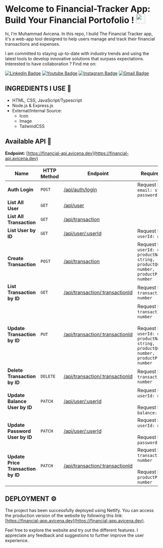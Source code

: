 <!-- ![header](assets/image.png)
![donation](assets/donation.png) -->

<h1 align="left">Welcome to Financial-Tracker App: Build Your Financial Portofolio ! <img src="https://raw.githubusercontent.com/muhammad-avicena/profile/master/wave.gif" width="30px" height="30px" /> </h1>

hi, I'm Muhammad Avicena. In this repo, I build The Financial Tracker app, it's a web-app tool designed to help users manage and track their financial transactions and expenses.

I am committed to staying up-to-date with industry trends and using the latest tools to develop innovative solutions that surpass expectations.
Interested to have collaboration ? Find me on:

[![Linkedin Badge](https://img.shields.io/badge/-Muhammad_Avicena-blue?style=flat-square&logo=Linkedin&logoColor=white)](https://www.linkedin.com/in/muhammad-avicena/)
[![Youtube Badge](https://img.shields.io/badge/-Muhammad_Avicena-darkred?style=flat-square&logo=youtube&logoColor=white)](https://www.youtube.com/@MuhammadAvicena)
[![Instagram Badge](https://img.shields.io/badge/-ryuhideaki.dev-purple?style=flat-square&logo=instagram&logoColor=white)](https://www.instagram.com/ryuhideaki.dev/)
[![Gmail Badge](https://img.shields.io/badge/-cenarahmant.dev@gmail.com-c14438?style=flat-square&logo=Gmail&logoColor=white)](mailto:cenarahmant.dev@gmail.com)

## INGREDIENTS I USE 📜
- HTML, CSS, JavaScript/Typescript
- Node.js & Express.js
- External/Internal Source: 
  - Icon
  - Image
  - TailwindCSS

## Available API 📰

**Endpoint:** [https://financial-api.avicena.dev](https://financial-api.avicena.dev)
 
| Name  | HTTP Method | Endpoint | Requirements
| ----------- | ----------- | ----------- | ----------- |
| **Auth Login** | `POST` | [/api/auth/login](https://financial-api.avicena.dev/api/auth/login) | Request Body: `email: string, password: string`
| **List All User** | `GET` | [/api/user](https://financial-api.avicena.dev/api/user)
| **List All Transaction** | `GET` | [/api/transaction](https://financial-api.avicena.dev/api/transaction)
| **List User by ID** | `GET` | [/api/user/:userId](https://financial-api.avicena.dev/api/user/1) | Request Params: `userId: number`
| **Create Transaction** | `POST` | [/api/transaction](https://financial-api.avicena.dev/api/transaction) | Request Body: `userId: number, productName: string, productQuantity: number, productPrice: number`
| **List Transaction by ID** | `GET` | [/api/transaction/:transactionId](https://financial-api.avicena.dev/api/transaction/1) | Request Params: `transactionId: number`
| **Update Transaction by ID** | `PUT` | [/api/transaction/:transactionId](https://financial-api.avicena.dev/api/transaction/1) | Request Params: `transactionId: number` <br> <br>Request Body: `userId: number, productName: string, productQuantity: number, productPrice: number`
| **Delete Transaction by ID** | `DELETE` | [/api/transaction/:transactionId](https://financial-api.avicena.dev/api/transaction/1) | Request Params: `transactionId: number`
| **Update Balance User by ID** | `PATCH` | [/api/user/:userId](https://financial-api.avicena.dev/api/user/1) | Request Params: `userId: number` <br> <br>Request Body: `balance: number`
| **Update Password User by ID** | `PATCH` | [/api/user/:userId](https://financial-api.avicena.dev/api/user/1) | Request Params: `userId: number` <br><br> Request Body: `password: string`
| **Update Price Transaction by ID** | `PATCH` | [/api/transaction/:transactionId](https://financial-api.avicena.dev/api/transaction/1) | Request Params: `transactionId: number` <br><br> Request Body: `productPrice: number`


## DEPLOYMENT ⚙️

The project has been successfully deployed using Netlify. You can access the production version of the website by following this link: [https://financial-app.avicena.dev](https://financial-app.avicena.dev).

Feel free to explore the website and try out the different features. I appreciate any feedback and suggestions to further improve the user experience.
